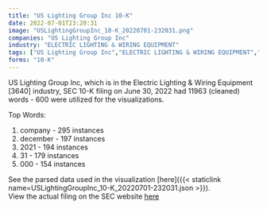 ```yaml
---
title: "US Lighting Group Inc 10-K"
date: 2022-07-01T23:20:31
image: "USLightingGroupInc_10-K_20220701-232031.png"
companies: "US Lighting Group Inc"
industry: "ELECTRIC LIGHTING & WIRING EQUIPMENT"
tags: ["US Lighting Group Inc","ELECTRIC LIGHTING & WIRING EQUIPMENT","06-30-2022","10-K"]
forms: "10-K"
---
```

US Lighting Group Inc, which is in the Electric Lighting & Wiring Equipment [3640] industry, SEC 10-K filing on June 30, 2022 had 11963 (cleaned) words - 600 were utilized for the visualizations.

Top Words:
1. company - 295 instances
2. december - 197 instances
3. 2021 - 194 instances
4. 31 - 179 instances
5. 000 - 154 instances


See the parsed data used in the visualization [here]({{< staticlink name=USLightingGroupInc_10-K_20220701-232031.json >}}).  
View the actual filing on the SEC website [here](https://www.sec.gov/Archives/edgar/data/1536394/0001213900-22-036284.txt)